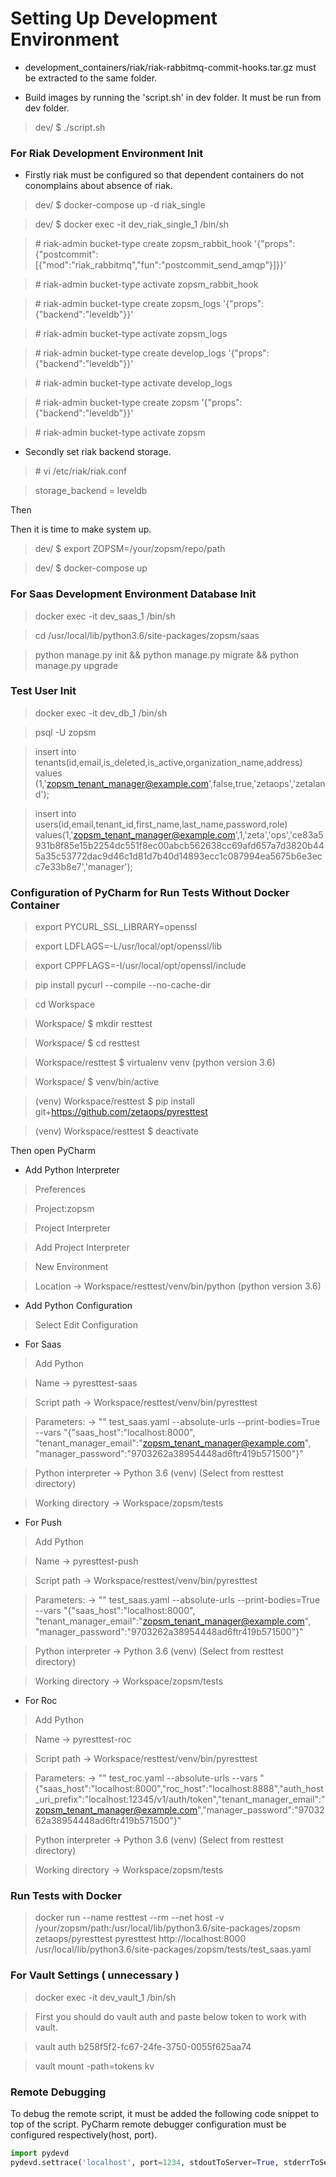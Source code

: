 # Setting Up Development Environment

* development_containers/riak/riak-rabbitmq-commit-hooks.tar.gz must be extracted to the same folder.

* Build images by running the 'script.sh' in dev folder. It must be run from dev folder.

> dev/ $ ./script.sh

### For Riak Development Environment Init

* Firstly riak must be configured so that dependent containers do not conomplains about absence of riak.

> dev/ $ docker-compose up -d riak_single

> dev/ $ docker exec -it dev_riak_single_1 /bin/sh

> \# riak-admin bucket-type create zopsm_rabbit_hook '{"props":{"postcommit":[{"mod":"riak_rabbitmq","fun":"postcommit_send_amqp"}]}}'

> \# riak-admin bucket-type activate zopsm_rabbit_hook

> \# riak-admin bucket-type create zopsm_logs '{"props":{"backend":"leveldb"}}'

> \# riak-admin bucket-type activate zopsm_logs

> \# riak-admin bucket-type create develop_logs '{"props":{"backend":"leveldb"}}'

> \# riak-admin bucket-type activate develop_logs

> \# riak-admin bucket-type create zopsm '{"props":{"backend":"leveldb"}}'

> \# riak-admin bucket-type activate zopsm

* Secondly set riak backend storage.

> \# vi /etc/riak/riak.conf

> storage_backend = leveldb

Then


Then it is time to make system up.

> dev/ $ export ZOPSM=/your/zopsm/repo/path

> dev/ $ docker-compose up

### For Saas Development Environment Database Init
> docker exec -it dev_saas_1 /bin/sh

> cd /usr/local/lib/python3.6/site-packages/zopsm/saas

> python manage.py init && python manage.py migrate && python manage.py upgrade

### Test User Init
> docker exec -it dev_db_1 /bin/sh

> psql -U zopsm

>insert into tenants(id,email,is_deleted,is_active,organization_name,address)
  values (1,'zopsm_tenant_manager@example.com',false,true,'zetaops','zetaland');

>insert into users(id,email,tenant_id,first_name,last_name,password,role) 
  values(1,'zopsm_tenant_manager@example.com',1,'zeta','ops','ce83a5931b8f85e15b2254dc551f8ec00abcb562638cc69afd657a7d3820b445a35c53772dac9d46c1d81d7b40d14893ecc1c087994ea5675b6e3ecc7e33b8e7','manager');


### Configuration of PyCharm for Run Tests Without Docker Container

> export PYCURL_SSL_LIBRARY=openssl

> export LDFLAGS=-L/usr/local/opt/openssl/lib

> export CPPFLAGS=-I/usr/local/opt/openssl/include

> pip install pycurl --compile --no-cache-dir

> cd Workspace

> Workspace/ $ mkdir resttest

> Workspace/ $ cd resttest

> Workspace/resttest $ virtualenv venv (python version 3.6)

> Workspace/ $ venv/bin/active

> (venv) Workspace/resttest $ pip install git+https://github.com/zetaops/pyresttest

> (venv) Workspace/resttest $ deactivate 

Then open PyCharm

* Add Python Interpreter
>Preferences

>Project:zopsm

>Project Interpreter

>Add Project Interpreter

>New Environment

>Location -> Workspace/resttest/venv/bin/python (python version 3.6) 

* Add Python Configuration

> Select Edit Configuration

* For Saas
> Add Python 

> Name -> pyresttest-saas

> Script path -> Workspace/resttest/venv/bin/pyresttest

> Parameters: -> ""
test_saas.yaml
--absolute-urls
--print-bodies=True
--vars
"{\"saas_host\":\"localhost:8000\", \"tenant_manager_email\":\"zopsm_tenant_manager@example.com\", \"manager_password\":\"9703262a38954448ad6ftr419b571500\"}"

> Python interpreter -> Python 3.6 (venv) (Select from resttest directory)

> Working directory -> Workspace/zopsm/tests

* For Push
> Add Python 

> Name -> pyresttest-push

> Script path -> Workspace/resttest/venv/bin/pyresttest

> Parameters: -> ""
test_saas.yaml
--absolute-urls
--print-bodies=True
--vars
"{\"saas_host\":\"localhost:8000\", \"tenant_manager_email\":\"zopsm_tenant_manager@example.com\", \"manager_password\":\"9703262a38954448ad6ftr419b571500\"}"

> Python interpreter -> Python 3.6 (venv) (Select from resttest directory)

> Working directory -> Workspace/zopsm/tests

* For Roc
> Add Python 

> Name -> pyresttest-roc

> Script path -> Workspace/resttest/venv/bin/pyresttest

> Parameters: -> ""
test_roc.yaml
--absolute-urls
--vars
"{\"saas_host\":\"localhost:8000\",\"roc_host\":\"localhost:8888\",\"auth_host_uri_prefix\":\"localhost:12345/v1/auth/token\",\"tenant_manager_email\":\"zopsm_tenant_manager@example.com\",\"manager_password\":\"9703262a38954448ad6ftr419b571500\"}"

> Python interpreter -> Python 3.6 (venv) (Select from resttest directory)

> Working directory -> Workspace/zopsm/tests

### Run Tests with Docker
> docker run --name resttest --rm --net host -v /your/zopsm/path:/usr/local/lib/python3.6/site-packages/zopsm zetaops/pyresttest pyresttest http://localhost:8000 /usr/local/lib/python3.6/site-packages/zopsm/tests/test_saas.yaml


### For Vault Settings ( unnecessary )
> docker exec -it dev_vault_1 /bin/sh

> First you should do vault auth and paste below token to work with vault.

> vault auth
  b258f5f2-fc67-24fe-3750-0055f625aa74

> vault mount -path=tokens kv


### Remote Debugging 
To debug the remote script, it must be added the following code snippet to top of the script. 
PyCharm remote debugger configuration must be configured respectively(host, port).

```python
import pydevd
pydevd.settrace('localhost', port=1234, stdoutToServer=True, stderrToServer=True)
```
